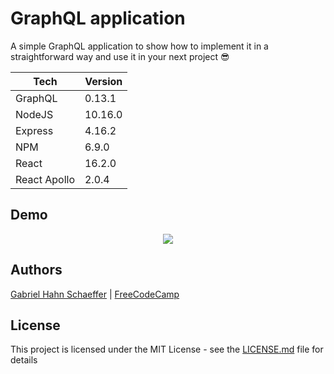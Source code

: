 # GraphQL application

A simple GraphQL application to show how to implement it in a straightforward way and use it in your next project :sunglasses:

| Tech         |  Version   |
|--------------|------------|
| GraphQL      |   0.13.1   |
| NodeJS       |  10.16.0   |
| Express      |   4.16.2   |
| NPM          |   6.9.0    |
| React        |   16.2.0   |
| React Apollo |   2.0.4    |

## Demo

<p align="center">
    <img src="https://media.giphy.com/media/Y4tGIrOwWXbHVPnPq8/giphy.gif">
</p>

## Authors

[Gabriel Hahn Schaeffer](https://github.com/gabriel-hahn/) | [FreeCodeCamp](https://github.com/freeCodeCamp)

## License

This project is licensed under the MIT License - see the [LICENSE.md](LICENSE) file for details
